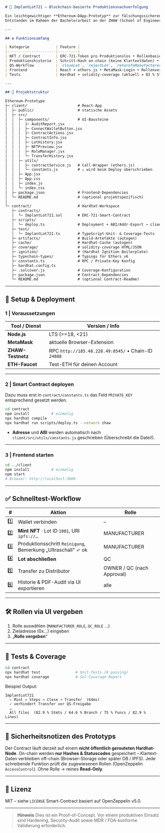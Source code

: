 ````markdown
# 🦴 ImplantLot721 – Blockchain-basierte Produktions­nachverfolgung

Ein leichtgewichtiger **Ethereum-DApp-Prototyp** zur fälschungs­sicheren Verwaltung von Implantat-Losen.  
Entstanden im Rahmen der Bachelor­arbeit an der ZHAW (School of Engineering).

---

## ⚙️ Funktionsumfang

| Kategorie            | Feature |
|----------------------|---------|
| NFT / Contract       | ERC-721-Token pro Produktionslos • Rollenbasiertes Access Control (`MANUFACTURER`, `QC`, `ADMIN`) |
| Produktions­historie  | Schritt-Hash on-chain (keine Klartextdaten) • Klartext-Bemerkungen off-chain (Browser-Storage / DB) |
| QS-Workflow          | `closeLot`, `rejectLot`, `returnToManufacturer` inkl. Hash-Verifizierung im UI |
| Frontend             | React + ethers.js • MetaMask-Login • Rollenverwaltung, Tabellen (Steps & Transfers), PDF-Audit-Export |
| Tests                | Hardhat + solidity-coverage (aktuell ≈ 83 % Stmts / 65 % Branch) |

---

## 🧱 Projektstruktur

Ethereum-Prototype
├─ client/                       # React-App
│  ├─ public/                    # statische Assets
│  ├─ src/
│  │  ├─ components/             # UI-Bausteine
│  │  │  ├─ AuditReport.jsx
│  │  │  ├─ ConnectWalletButton.jsx
│  │  │  ├─ ContractActions.jsx
│  │  │  ├─ ContractInfo.jsx
│  │  │  ├─ LotHistory.jsx
│  │  │  ├─ NFTPreview.jsx
│  │  │  ├─ RoleManager.jsx
│  │  │  └─ TransferHistory.jsx
│  │  ├─ utils/
│  │  │  ├─ contractService.js   # Call-Wrapper (ethers.js)
│  │  │  └─ constants.js         # ⚠️ wird beim Deploy überschrieben
│  │  ├─ App.jsx
│  │  ├─ App.css
│  │  ├─ index.js
│  │  └─ index.css
│  ├─ package.json               # Frontend-Dependencies
│  └─ README.md                  # (optional projektspezifisch)
│
└─ contract/                     # Hardhat-Workspace
   ├─ contracts/
   │  └─ ImplantLot721.sol       # ERC-721-Smart-Contract
   ├─ scripts/
   │  └─ deploy.ts               # Deployment + ABI/Addr-Export → client
   ├─ test/
   │  └─ ImplantLot721.ts        # TypeScript-Unit- & Coverage-Tests
   ├─ artifacts/                 # Build-Artefakte (autogen)
   ├─ cache/                     # Hardhat-Cache (autogen)
   ├─ coverage/                  # solidity-coverage HTML/JSON
   ├─ ignition/                  # (Hardhat Ignition Boilerplate)
   ├─ typechain-types/           # Typings für Ethers v6
   ├─ constants.ts               # RPC / Private-Key Konfig
   ├─ hardhat.config.ts
   ├─ .solcover.js               # Coverage-Konfiguration
   ├─ package.json               # Contract-Dependencies
   └─ README.md                  # (optional Contract-Readme)

````

---

## 🚀 Setup & Deployment

### 1 | Voraussetzungen

| Tool / Dienst     | Version / Info                                      |
| ----------------- | --------------------------------------------------- |
| **Node.js**       | LTS (>=18, <21)                                     |
| **MetaMask**      | aktuelle Browser-Extension                          |
| **ZHAW-Testnetz** | RPC `http://185.48.228.49:8545/` • Chain-ID `24888` |
| **ETH-Faucet**    | Test-ETH für deinen Account                         |

---

### 2 | Smart Contract deployen

Dazu muss erst in `contract/constants.ts` das Feld `PRIVATE_KEY` entsprechend gesetzt werden.

```bash
cd contract
npm install          # einmalig
npx hardhat compile
npx hardhat run scripts/deploy.ts --network zhaw
```

* **Adresse** und **ABI** werden automatisch nach
  `client/src/utils/constants.js` geschrieben (Überschreibt die Datei!).

---

### 3 | Frontend starten

```bash
cd ../client
npm install          # einmalig
npm start          
# Browser: http://localhost:3000
```

---

## ✅ Schnelltest-Workflow

| #   | Aktion                                                       | Rolle                      |
| --- | -------------------------------------------------------------|--------------------------- |
| 1️⃣ | Wallet verbinden                                              | –                          |
| 2️⃣ | **Mint NFT** · Lot ID `1001`, URI `ipfs://…`                  | MANUFACTURER               |
| 3️⃣ | Produktions­schritt `Reinigung`, Bemerkung „Ultraschall“ ✓ ok  | MANUFACTURER               |
| 4️⃣ | **Lot abschließen**                                           | QC                         |
| 5️⃣ | Transfer zu Distributor                                       | OWNER / QC (nach Approval) |
| 6️⃣ | Historie & PDF-Audit via UI exportieren                       | alle                       |

---

## 🛠 Rollen via UI vergeben

1. Rolle auswählen (`MANUFACTURER_ROLE`, `QC_ROLE` …)
2. Zieladresse (0x…) eingeben
3. „**Rolle vergeben**“

---

## 🧪 Tests & Coverage

```bash
cd contract
npx hardhat test                # Unit-Tests (8 passing)
npx hardhat coverage            # Sol-Coverage Report
```

Beispiel Output:

```
ImplantLot721
  ✓ Mint → Steps → Close → Transfer  (64ms)
  ✓ verhindert Transfer vor QS-Freigabe
  …
  All files  (82.9 % Stmts / 64.6 % Branch / 75 % Funcs / 82.9 % Lines)
```

---

## 🔐 Sicherheits­notizen des Prototyps

Der Contract läuft derzeit auf einem **nicht öffentlich gerouteten Hardhat-Node**.
On-chain werden **nur Hashes & Statuscodes** gespeichert – Klartext-Daten verbleiben off-chain (Browser-Storage oder später DB / IPFS).
Jede schreibende Funktion prüft die zugewiesenen Rollen (OpenZeppelin `AccessControl`).
Ohne Rolle → reines **Read-Only**.

---

## 📄 Lizenz

MIT – siehe `LICENSE`
Smart-Contract basiert auf OpenZeppelin v5.0.

---

> **Hinweis**
> Dies ist ein Proof-of-Concept. Vor einem produktiven Einsatz sind Hardening, Security-Audit sowie MDR / FDA-konforme Validierung erforderlich.
